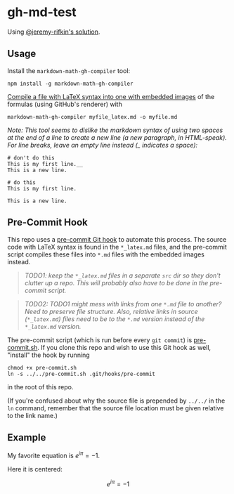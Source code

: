 # gh-md-test

Using [@jeremy-rifkin's solution](https://github.com/jeremy-rifkin/markdown-math-gh-compiler).

## Usage

Install the `markdown-math-gh-compiler` tool:
```
npm install -g markdown-math-gh-compiler
```

[Compile a file with LaTeX syntax into one with embedded images](https://gist.github.com/a-rodin/fef3f543412d6e1ec5b6cf55bf197d7b) of the formulas (using GitHub's renderer) with
```
markdown-math-gh-compiler myfile_latex.md -o myfile.md
```

_Note: This tool seems to dislike the markdown syntax of using two spaces at the end of a line to create a new line (a new paragraph, in HTML-speak). For line breaks, leave an empty line instead (&lowbar; indicates a space):_
```
# don't do this
This is my first line.__
This is a new line.

# do this
This is my first line.

This is a new line.
```

## Pre-Commit Hook
This repo uses a [pre-commit Git hook](https://githooks.com/) to automate this process. The source code with LaTeX syntax is found in the `*_latex.md` files, and the pre-commit script compiles these files into `*.md` files with the embedded images instead.

> _TODO1: keep the `*_latex.md` files in a separate `src` dir so they don't clutter up a repo. This will probably also have to be done in the pre-commit script._  

> _TODO2: TODO1 might mess with links from one `*.md` file to another? Need to preserve file structure. Also, relative links in source (`*_latex.md`) files need to be to the `*.md` version instead of the `*_latex.md` version._

The pre-commit script (which is run before every `git commit`) is [pre-commit.sh](pre-commit.sh). If you clone this repo and wish to use this Git hook as well, "install" the hook by running
```
chmod +x pre-commit.sh
ln -s ../../pre-commit.sh .git/hooks/pre-commit
```
in the root of this repo.   

(If you're confused about why the source file is prepended by `../../` in the `ln` command, remember that the source file location must be given relative to the link name.)

## Example

My favorite equation is $e^{i\pi} = -1$.

Here it is centered:

$$e^{i\pi} = -1$$